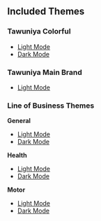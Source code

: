 ## Included Themes

### Tawuniya Colorful

- [Light Mode](./Themes/Tawuniya%20Colorful%20-%20Light%20Mode.json)
- [Dark Mode](./Themes/Tawuniya%20Colorful%20-%20Dark%20Mode.json)

### Tawuniya Main Brand

- [Light Mode](./Themes/Tawuniya%20Main%20Brand%20-%20Light%20Mode.json)

### Line of Business Themes

**General**

- [Light Mode](./Themes/General%20Theme%20-%20Light%20Mode.json)
- [Dark Mode](./Themes/General%20Theme%20-%20Dark%20Mode.json)

**Health**

- [Light Mode](./Themes/Health%20Theme%20-%20Light%20Mode.json)
- [Dark Mode](./Themes/Health%20Theme%20-%20Dark%20Mode.json)

**Motor**

- [Light Mode](./Themes/Motor%20Theme%20-%20Light%20Mode.json)
- [Dark Mode](./Themes/Motor%20Theme%20-%20Dark%20Mode.json)
